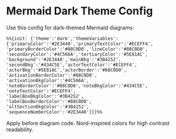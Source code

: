 # Mermaid Dark Theme Config

Use this config for dark-themed Mermaid diagrams:

```mermaid
%%{init: {'theme':'dark','themeVariables':
{'primaryColor':'#2E3440','primaryTextColor':'#ECEFF4',
'primaryBorderColor':'#88C0D0','lineColor':'#88C0D0',
'secondaryColor':'#4C566A','tertiaryColor':'#5E81AC',
'background':'#2E3440','mainBkg':'#3B4252',
'secondBkg':'#434C5E','actorTextColor':'#ECEFF4',
'actorBkg':'#5E81AC','actorBorder':'#88C0D0',
'activationBorderColor':'#88C0D0',
'activationBkgColor':'#4C566A',
'noteBorderColor':'#88C0D0','noteBkgColor':'#434C5E',
'noteTextColor':'#ECEFF4',
'labelBoxBkgColor':'#3B4252',
'labelBoxBorderColor':'#88C0D0',
'altSectionBkgColor':'#3B4252',
'sequenceNumberColor':'#2E3440'}}}%%
```

Apply before diagram code. Nord-inspired colors for high contrast readability.
